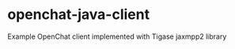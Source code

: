 openchat-java-client
====================

Example OpenChat client implemented with Tigase jaxmpp2 library
